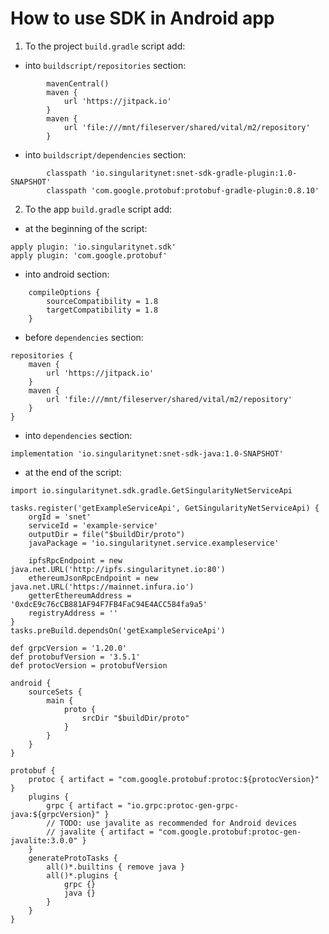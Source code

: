 # How to use SDK in Android app

1. To the project `build.gradle` script add:

- into `buildscript/repositories` section:
```
        mavenCentral()
        maven {
            url 'https://jitpack.io'
        }
        maven {
            url 'file:///mnt/fileserver/shared/vital/m2/repository'
        }
```

- into `buildscript/dependencies` section:
```
        classpath 'io.singularitynet:snet-sdk-gradle-plugin:1.0-SNAPSHOT'
        classpath 'com.google.protobuf:protobuf-gradle-plugin:0.8.10'
```

2. To the app `build.gradle` script add:
- at the beginning of the script:
```
apply plugin: 'io.singularitynet.sdk'
apply plugin: 'com.google.protobuf'
```

- into android section:
```
    compileOptions {
        sourceCompatibility = 1.8
        targetCompatibility = 1.8
    }
```

- before `dependencies` section:
```
repositories {
    maven {
        url 'https://jitpack.io'
    }
    maven {
        url 'file:///mnt/fileserver/shared/vital/m2/repository'
    }
}
```

- into `dependencies` section:
```
implementation 'io.singularitynet:snet-sdk-java:1.0-SNAPSHOT'
```

- at the end of the script:
```
import io.singularitynet.sdk.gradle.GetSingularityNetServiceApi

tasks.register('getExampleServiceApi', GetSingularityNetServiceApi) {
    orgId = 'snet'
    serviceId = 'example-service'
    outputDir = file("$buildDir/proto")
    javaPackage = 'io.singularitynet.service.exampleservice'

    ipfsRpcEndpoint = new java.net.URL('http://ipfs.singularitynet.io:80')
    ethereumJsonRpcEndpoint = new java.net.URL('https://mainnet.infura.io')
    getterEthereumAddress = '0xdcE9c76cCB881AF94F7FB4FaC94E4ACC584fa9a5'
    registryAddress = ''
}
tasks.preBuild.dependsOn('getExampleServiceApi')

def grpcVersion = '1.20.0'
def protobufVersion = '3.5.1'
def protocVersion = protobufVersion

android {
    sourceSets {
        main {
            proto {
                srcDir "$buildDir/proto"
            }
        }
    }
}

protobuf {
    protoc { artifact = "com.google.protobuf:protoc:${protocVersion}" }
    plugins {
        grpc { artifact = "io.grpc:protoc-gen-grpc-java:${grpcVersion}" }
        // TODO: use javalite as recommended for Android devices
        // javalite { artifact = "com.google.protobuf:protoc-gen-javalite:3.0.0" }
    }
    generateProtoTasks {
        all()*.builtins { remove java }
        all()*.plugins {
            grpc {}
            java {}
        }
    }
}
````
